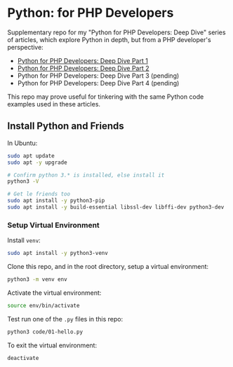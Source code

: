 <!-- omit in toc -->
# Python: for PHP Developers

Supplementary repo for my "Python for PHP Developers: Deep Dive" series of articles, which explore Python in depth, but from a PHP developer's perspective:

- [Python for PHP Developers: Deep Dive Part 1](https://billmartin.io/blog/python-for-php-developers-part-1)
- [Python for PHP Developers: Deep Dive Part 2](https://billmartin.io/blog/python-for-php-developers-part-2)
- Python for PHP Developers: Deep Dive Part 3 (pending)
- Python for PHP Developers: Deep Dive Part 4 (pending)

This repo may prove useful for tinkering with the same Python code examples used in these articles.

## Install Python and Friends

In Ubuntu:

```bash
sudo apt update
sudo apt -y upgrade

# Confirm python 3.* is installed, else install it
python3 -V

# Get le friends too
sudo apt install -y python3-pip
sudo apt install -y build-essential libssl-dev libffi-dev python3-dev
```

### Setup Virtual Environment

Install `venv`:

```bash
sudo apt install -y python3-venv
```

Clone this repo, and in the root directory, setup a virtual environment:

```bash
python3 -m venv env
```

Activate the virtual environment:
```bash
source env/bin/activate
```

Test run one of the `.py` files in this repo:

```bash
python3 code/01-hello.py
```

To exit the virtual environment:

```bash
deactivate
```

